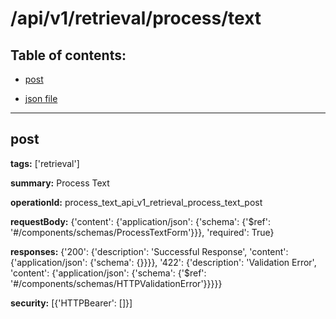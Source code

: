 # /api/v1/retrieval/process/text

## Table of contents:
- [post](#post)

- [json file](./_api_v1_retrieval_process_text.json)

---
<a name="post"></a>
## post

**tags:** ['retrieval']

**summary:** Process Text

**operationId:** process_text_api_v1_retrieval_process_text_post

**requestBody:** {'content': {'application/json': {'schema': {'$ref': '#/components/schemas/ProcessTextForm'}}}, 'required': True}

**responses:** {'200': {'description': 'Successful Response', 'content': {'application/json': {'schema': {}}}}, '422': {'description': 'Validation Error', 'content': {'application/json': {'schema': {'$ref': '#/components/schemas/HTTPValidationError'}}}}}

**security:** [{'HTTPBearer': []}]

